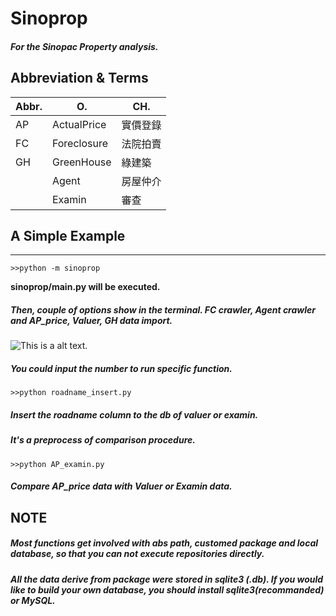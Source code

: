# Sinoprop
##### For the Sinopac Property analysis.
## Abbreviation & Terms
|Abbr.|O.|CH.|
|-|-|-|
|AP|ActualPrice|實價登錄|
|FC|Foreclosure|法院拍賣|
|GH|GreenHouse|綠建築|
||Agent|房屋仲介|
||Examin|審查|

## A Simple Example
----------------
    >>python -m sinoprop 
**sinoprop/__main__.py will be executed.**
##### Then, couple of options show in the terminal. FC crawler, Agent crawler and AP_price, Valuer, GH data import.

![This is a alt text.](/static/1.JPG "This is a sample of code above.")

##### You could input the number to run specific function.
    >>python roadname_insert.py
##### Insert the roadname column to the db of valuer or examin.
##### It's a preprocess of comparison procedure.
    >>python AP_examin.py
##### Compare AP_price data with Valuer or Examin data.
## NOTE
##### Most functions get involved with abs path, customed package and local database, so that you can not execute repositories directly.
##### All the data derive from package were stored in sqlite3 (.db). If you would like to build your own database, you should install sqlite3(recommanded) or MySQL.
